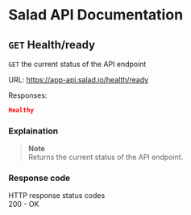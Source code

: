 # Salad API Documentation

## `GET` Health/ready
`GET` the current status of the API endpoint

URL: https://app-api.salad.io/health/ready

Responses:
```json
Healthy
```

### Explaination
> **Note** <br>
> Returns the current status of the API endpoint.

### Response code
HTTP response status codes <br>
200	- OK